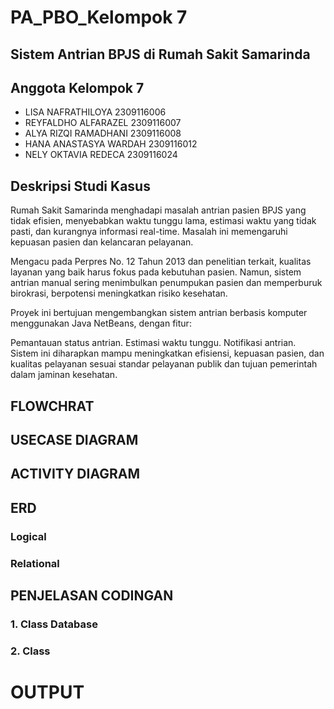 # PA_PBO_Kelompok 7
## Sistem Antrian BPJS di Rumah Sakit Samarinda

## Anggota Kelompok 7
- LISA NAFRATHILOYA	2309116006
- REYFALDHO ALFARAZEL	2309116007
- ALYA RIZQI RAMADHANI	2309116008
- HANA ANASTASYA WARDAH	2309116012
- NELY OKTAVIA REDECA	2309116024

## Deskripsi Studi Kasus

Rumah Sakit Samarinda menghadapi masalah antrian pasien BPJS yang tidak efisien, menyebabkan waktu tunggu lama, estimasi waktu yang tidak pasti, dan kurangnya informasi real-time. Masalah ini memengaruhi kepuasan pasien dan kelancaran pelayanan.

Mengacu pada Perpres No. 12 Tahun 2013 dan penelitian terkait, kualitas layanan yang baik harus fokus pada kebutuhan pasien. Namun, sistem antrian manual sering menimbulkan penumpukan pasien dan memperburuk birokrasi, berpotensi meningkatkan risiko kesehatan.

Proyek ini bertujuan mengembangkan sistem antrian berbasis komputer menggunakan Java NetBeans, dengan fitur:

Pemantauan status antrian.
Estimasi waktu tunggu.
Notifikasi antrian.
Sistem ini diharapkan mampu meningkatkan efisiensi, kepuasan pasien, dan kualitas pelayanan sesuai standar pelayanan publik dan tujuan pemerintah dalam jaminan kesehatan.

## FLOWCHRAT
## USECASE DIAGRAM
## ACTIVITY DIAGRAM
## ERD
### Logical
### Relational
## PENJELASAN CODINGAN
### 1. Class Database
### 2. Class 

# OUTPUT
   
